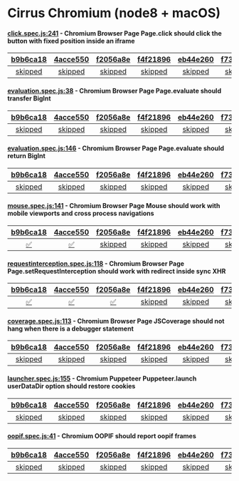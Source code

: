 # Cirrus Chromium (node8 + macOS)

#### [click.spec.js:241](https://github.com/GoogleChrome/puppeteer/blob/b9b6ca1825c0329dc22dfab047e819d861ed15d5//test/click.spec.js#L241) - Chromium Browser Page Page.click should click the button with fixed position inside an iframe

| [b9b6ca18](https://cirrus-ci.com/task/6500673074495488) | [4acce550](https://cirrus-ci.com/task/6490187750703104) | [f2056a8e](https://cirrus-ci.com/task/5736851090964480) | [f4f21896](https://cirrus-ci.com/task/6085330426396672) | [eb44e260](https://cirrus-ci.com/task/4621310343249920) | [f733c334](https://cirrus-ci.com/task/5384567370809344) |
| :---: | :---: | :---: | :---: | :---: | :---: |
| [skipped](https://github.com/GoogleChrome/puppeteer/blob/b9b6ca1825c0329dc22dfab047e819d861ed15d5//test/click.spec.js#L241) | [skipped](https://github.com/GoogleChrome/puppeteer/blob/4acce550c457129f0a9502cbf2cdd52f2f61913b//test/click.spec.js#L241) | [skipped](https://github.com/GoogleChrome/puppeteer/blob/f2056a8e25b0f84d045a85ef66718e2f4ce7651f//test/click.spec.js#L241) | [skipped](https://github.com/GoogleChrome/puppeteer/blob/f4f21896d2c573a2e16cd813804bc7aaa3f36b51//test/click.spec.js#L241) | [skipped](https://github.com/GoogleChrome/puppeteer/blob/eb44e260a97eaf58aaa96e40e448ea1f327a0018//test/click.spec.js#L241) | [skipped](https://github.com/GoogleChrome/puppeteer/blob/f733c334dc974114a6b68b6734fd79d60a6ebe0e//test/click.spec.js#L241) |

#### [evaluation.spec.js:38](https://github.com/GoogleChrome/puppeteer/blob/b9b6ca1825c0329dc22dfab047e819d861ed15d5//test/evaluation.spec.js#L38) - Chromium Browser Page Page.evaluate should transfer BigInt

| [b9b6ca18](https://cirrus-ci.com/task/6500673074495488) | [4acce550](https://cirrus-ci.com/task/6490187750703104) | [f2056a8e](https://cirrus-ci.com/task/5736851090964480) | [f4f21896](https://cirrus-ci.com/task/6085330426396672) | [eb44e260](https://cirrus-ci.com/task/4621310343249920) | [f733c334](https://cirrus-ci.com/task/5384567370809344) |
| :---: | :---: | :---: | :---: | :---: | :---: |
| [skipped](https://github.com/GoogleChrome/puppeteer/blob/b9b6ca1825c0329dc22dfab047e819d861ed15d5//test/evaluation.spec.js#L38) | [skipped](https://github.com/GoogleChrome/puppeteer/blob/4acce550c457129f0a9502cbf2cdd52f2f61913b//test/evaluation.spec.js#L38) | [skipped](https://github.com/GoogleChrome/puppeteer/blob/f2056a8e25b0f84d045a85ef66718e2f4ce7651f//test/evaluation.spec.js#L38) | [skipped](https://github.com/GoogleChrome/puppeteer/blob/f4f21896d2c573a2e16cd813804bc7aaa3f36b51//test/evaluation.spec.js#L38) | [skipped](https://github.com/GoogleChrome/puppeteer/blob/eb44e260a97eaf58aaa96e40e448ea1f327a0018//test/evaluation.spec.js#L38) | [skipped](https://github.com/GoogleChrome/puppeteer/blob/f733c334dc974114a6b68b6734fd79d60a6ebe0e//test/evaluation.spec.js#L38) |

#### [evaluation.spec.js:146](https://github.com/GoogleChrome/puppeteer/blob/b9b6ca1825c0329dc22dfab047e819d861ed15d5//test/evaluation.spec.js#L146) - Chromium Browser Page Page.evaluate should return BigInt

| [b9b6ca18](https://cirrus-ci.com/task/6500673074495488) | [4acce550](https://cirrus-ci.com/task/6490187750703104) | [f2056a8e](https://cirrus-ci.com/task/5736851090964480) | [f4f21896](https://cirrus-ci.com/task/6085330426396672) | [eb44e260](https://cirrus-ci.com/task/4621310343249920) | [f733c334](https://cirrus-ci.com/task/5384567370809344) |
| :---: | :---: | :---: | :---: | :---: | :---: |
| [skipped](https://github.com/GoogleChrome/puppeteer/blob/b9b6ca1825c0329dc22dfab047e819d861ed15d5//test/evaluation.spec.js#L146) | [skipped](https://github.com/GoogleChrome/puppeteer/blob/4acce550c457129f0a9502cbf2cdd52f2f61913b//test/evaluation.spec.js#L146) | [skipped](https://github.com/GoogleChrome/puppeteer/blob/f2056a8e25b0f84d045a85ef66718e2f4ce7651f//test/evaluation.spec.js#L146) | [skipped](https://github.com/GoogleChrome/puppeteer/blob/f4f21896d2c573a2e16cd813804bc7aaa3f36b51//test/evaluation.spec.js#L146) | [skipped](https://github.com/GoogleChrome/puppeteer/blob/eb44e260a97eaf58aaa96e40e448ea1f327a0018//test/evaluation.spec.js#L146) | [skipped](https://github.com/GoogleChrome/puppeteer/blob/f733c334dc974114a6b68b6734fd79d60a6ebe0e//test/evaluation.spec.js#L146) |

#### [mouse.spec.js:141](https://github.com/GoogleChrome/puppeteer/blob/f2056a8e25b0f84d045a85ef66718e2f4ce7651f//test/mouse.spec.js#L141) - Chromium Browser Page Mouse should work with mobile viewports and cross process navigations

| [b9b6ca18](https://cirrus-ci.com/task/6500673074495488) | [4acce550](https://cirrus-ci.com/task/6490187750703104) | [f2056a8e](https://cirrus-ci.com/task/5736851090964480) | [f4f21896](https://cirrus-ci.com/task/6085330426396672) | [eb44e260](https://cirrus-ci.com/task/4621310343249920) | [f733c334](https://cirrus-ci.com/task/5384567370809344) |
| :---: | :---: | :---: | :---: | :---: | :---: |
| [✅](https://github.com/GoogleChrome/puppeteer/blob/b9b6ca1825c0329dc22dfab047e819d861ed15d5//test/mouse.spec.js#L141) | [✅](https://github.com/GoogleChrome/puppeteer/blob/4acce550c457129f0a9502cbf2cdd52f2f61913b//test/mouse.spec.js#L141) | [skipped](https://github.com/GoogleChrome/puppeteer/blob/f2056a8e25b0f84d045a85ef66718e2f4ce7651f//test/mouse.spec.js#L141) | [skipped](https://github.com/GoogleChrome/puppeteer/blob/f4f21896d2c573a2e16cd813804bc7aaa3f36b51//test/mouse.spec.js#L141) | [skipped](https://github.com/GoogleChrome/puppeteer/blob/eb44e260a97eaf58aaa96e40e448ea1f327a0018//test/mouse.spec.js#L141) | [skipped](https://github.com/GoogleChrome/puppeteer/blob/f733c334dc974114a6b68b6734fd79d60a6ebe0e//test/mouse.spec.js#L141) |

#### [requestinterception.spec.js:118](https://github.com/GoogleChrome/puppeteer/blob/f4f21896d2c573a2e16cd813804bc7aaa3f36b51//test/requestinterception.spec.js#L118) - Chromium Browser Page Page.setRequestInterception should work with redirect inside sync XHR

| [b9b6ca18](https://cirrus-ci.com/task/6500673074495488) | [4acce550](https://cirrus-ci.com/task/6490187750703104) | [f2056a8e](https://cirrus-ci.com/task/5736851090964480) | [f4f21896](https://cirrus-ci.com/task/6085330426396672) | [eb44e260](https://cirrus-ci.com/task/4621310343249920) | [f733c334](https://cirrus-ci.com/task/5384567370809344) |
| :---: | :---: | :---: | :---: | :---: | :---: |
| [✅](https://github.com/GoogleChrome/puppeteer/blob/b9b6ca1825c0329dc22dfab047e819d861ed15d5//test/requestinterception.spec.js#L136) | [✅](https://github.com/GoogleChrome/puppeteer/blob/4acce550c457129f0a9502cbf2cdd52f2f61913b//test/requestinterception.spec.js#L118) | [✅](https://github.com/GoogleChrome/puppeteer/blob/f2056a8e25b0f84d045a85ef66718e2f4ce7651f//test/requestinterception.spec.js#L118) | [skipped](https://github.com/GoogleChrome/puppeteer/blob/f4f21896d2c573a2e16cd813804bc7aaa3f36b51//test/requestinterception.spec.js#L118) | [skipped](https://github.com/GoogleChrome/puppeteer/blob/eb44e260a97eaf58aaa96e40e448ea1f327a0018//test/requestinterception.spec.js#L118) | [skipped](https://github.com/GoogleChrome/puppeteer/blob/f733c334dc974114a6b68b6734fd79d60a6ebe0e//test/requestinterception.spec.js#L118) |

#### [coverage.spec.js:113](https://github.com/GoogleChrome/puppeteer/blob/b9b6ca1825c0329dc22dfab047e819d861ed15d5//test/coverage.spec.js#L113) - Chromium Browser Page JSCoverage should not hang when there is a debugger statement

| [b9b6ca18](https://cirrus-ci.com/task/6500673074495488) | [4acce550](https://cirrus-ci.com/task/6490187750703104) | [f2056a8e](https://cirrus-ci.com/task/5736851090964480) | [f4f21896](https://cirrus-ci.com/task/6085330426396672) | [eb44e260](https://cirrus-ci.com/task/4621310343249920) | [f733c334](https://cirrus-ci.com/task/5384567370809344) |
| :---: | :---: | :---: | :---: | :---: | :---: |
| [skipped](https://github.com/GoogleChrome/puppeteer/blob/b9b6ca1825c0329dc22dfab047e819d861ed15d5//test/coverage.spec.js#L113) | [skipped](https://github.com/GoogleChrome/puppeteer/blob/4acce550c457129f0a9502cbf2cdd52f2f61913b//test/coverage.spec.js#L113) | [skipped](https://github.com/GoogleChrome/puppeteer/blob/f2056a8e25b0f84d045a85ef66718e2f4ce7651f//test/coverage.spec.js#L112) | [skipped](https://github.com/GoogleChrome/puppeteer/blob/f4f21896d2c573a2e16cd813804bc7aaa3f36b51//test/coverage.spec.js#L112) | [skipped](https://github.com/GoogleChrome/puppeteer/blob/eb44e260a97eaf58aaa96e40e448ea1f327a0018//test/coverage.spec.js#L112) | [skipped](https://github.com/GoogleChrome/puppeteer/blob/f733c334dc974114a6b68b6734fd79d60a6ebe0e//test/coverage.spec.js#L112) |

#### [launcher.spec.js:155](https://github.com/GoogleChrome/puppeteer/blob/b9b6ca1825c0329dc22dfab047e819d861ed15d5//test/launcher.spec.js#L155) - Chromium Puppeteer Puppeteer.launch userDataDir option should restore cookies

| [b9b6ca18](https://cirrus-ci.com/task/6500673074495488) | [4acce550](https://cirrus-ci.com/task/6490187750703104) | [f2056a8e](https://cirrus-ci.com/task/5736851090964480) | [f4f21896](https://cirrus-ci.com/task/6085330426396672) | [eb44e260](https://cirrus-ci.com/task/4621310343249920) | [f733c334](https://cirrus-ci.com/task/5384567370809344) |
| :---: | :---: | :---: | :---: | :---: | :---: |
| [skipped](https://github.com/GoogleChrome/puppeteer/blob/b9b6ca1825c0329dc22dfab047e819d861ed15d5//test/launcher.spec.js#L155) | [skipped](https://github.com/GoogleChrome/puppeteer/blob/4acce550c457129f0a9502cbf2cdd52f2f61913b//test/launcher.spec.js#L155) | [skipped](https://github.com/GoogleChrome/puppeteer/blob/f2056a8e25b0f84d045a85ef66718e2f4ce7651f//test/launcher.spec.js#L155) | [skipped](https://github.com/GoogleChrome/puppeteer/blob/f4f21896d2c573a2e16cd813804bc7aaa3f36b51//test/launcher.spec.js#L155) | [skipped](https://github.com/GoogleChrome/puppeteer/blob/eb44e260a97eaf58aaa96e40e448ea1f327a0018//test/launcher.spec.js#L155) | [skipped](https://github.com/GoogleChrome/puppeteer/blob/f733c334dc974114a6b68b6734fd79d60a6ebe0e//test/launcher.spec.js#L155) |

#### [oopif.spec.js:41](https://github.com/GoogleChrome/puppeteer/blob/b9b6ca1825c0329dc22dfab047e819d861ed15d5//test/oopif.spec.js#L41) - Chromium OOPIF should report oopif frames

| [b9b6ca18](https://cirrus-ci.com/task/6500673074495488) | [4acce550](https://cirrus-ci.com/task/6490187750703104) | [f2056a8e](https://cirrus-ci.com/task/5736851090964480) | [f4f21896](https://cirrus-ci.com/task/6085330426396672) | [eb44e260](https://cirrus-ci.com/task/4621310343249920) | [f733c334](https://cirrus-ci.com/task/5384567370809344) |
| :---: | :---: | :---: | :---: | :---: | :---: |
| [skipped](https://github.com/GoogleChrome/puppeteer/blob/b9b6ca1825c0329dc22dfab047e819d861ed15d5//test/oopif.spec.js#L41) | [skipped](https://github.com/GoogleChrome/puppeteer/blob/4acce550c457129f0a9502cbf2cdd52f2f61913b//test/oopif.spec.js#L41) | [skipped](https://github.com/GoogleChrome/puppeteer/blob/f2056a8e25b0f84d045a85ef66718e2f4ce7651f//test/oopif.spec.js#L41) | [skipped](https://github.com/GoogleChrome/puppeteer/blob/f4f21896d2c573a2e16cd813804bc7aaa3f36b51//test/oopif.spec.js#L41) | [skipped](https://github.com/GoogleChrome/puppeteer/blob/eb44e260a97eaf58aaa96e40e448ea1f327a0018//test/oopif.spec.js#L41) | [skipped](https://github.com/GoogleChrome/puppeteer/blob/f733c334dc974114a6b68b6734fd79d60a6ebe0e//test/oopif.spec.js#L41) |
